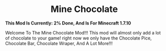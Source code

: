 <h1 align="center">Mine Chocolate</h1>

<p align"center"><b>This Mod Is Currently: 2% Done, And Is For Minecraft 1.7.10</b></p>

Welcome To The Mine Chocolate Mod!!! This mod will almost only add a lot of chocolate to your game! right now we only have the Chocolate Pice, Chocolate Bar, Chocolate Wraper, And A Lot More!!!


